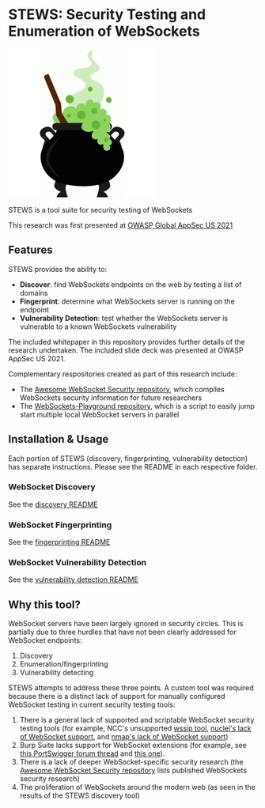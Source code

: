 # STEWS: Security Testing and Enumeration of WebSockets

![STEWS cauldron image](stews-image.jpg)

STEWS is a tool suite for security testing of WebSockets

This research was first presented at
[OWASP Global AppSec US 2021](https://owaspglobalappsecus2021.sched.com/event/n98a/were-not-in-http-anymore-investigating-websocket-server-security)

## Features
STEWS provides the ability to:
- **Discover**: find WebSockets endpoints on the web by testing a list of domains
- **Fingerprint**: determine what WebSockets server is running on the endpoint
- **Vulnerability Detection**: test whether the WebSockets server is vulnerable to a known WebSockets vulnerability

The included whitepaper in this repository provides further details of
the research undertaken.
The included slide deck was presented at OWASP AppSec US 2021.

Complementary respositories created as part of this research include:
- The [Awesome WebSocket Security repository](https://github.com/PalindromeLabs/awesome-websocket-security), which compiles WebSockets security information
for future researchers
- The [WebSockets-Playground repository](https://github.com/PalindromeLabs/WebSockets-Playground), which is a script to easily jump start
multiple local WebSocket servers in parallel

## Installation & Usage

Each portion of STEWS (discovery, fingerprinting, vulnerability detection)
has separate instructions. Please see the README in each respective folder.

### WebSocket Discovery

See the [discovery README](discovery/README.md)

### WebSocket Fingerprinting

See the [fingerprinting README](fingerprint/README.md)

### WebSocket Vulnerability Detection

See the [vulnerability detection README](vuln-detect/README.md)

## Why this tool?

WebSocket servers have been largely ignored in security circles.
This is partially due to three hurdles that have not been clearly
addressed for WebSocket endpoints:

1. Discovery
2. Enumeration/fingerprinting
3. Vulnerability detecting

STEWS attempts to address these three points. A custom tool was required
because there is a distinct lack of support for manually configured WebSocket
testing in current security testing tools:

1. There is a general lack of supported and scriptable WebSocket security testing tools
(for example, NCC's unsupported [wssip tool](https://github.com/nccgroup/wssip/issues),
[nuclei's lack of WebSocket support](https://github.com/projectdiscovery/nuclei/issues/539),
and [nmap's lack of WebSocket support](https://seclists.org/nmap-dev/2015/q1/134))
2. Burp Suite lacks support for WebSocket extensions (for example, see [this PortSwigger forum thread](https://forum.portswigger.net/thread/websockets-api-support-c8e1660b9f0ab) and [this one](https://forum.portswigger.net/thread/websocket-api-07e77f9ee3dd58552eb770)).
3. There is a lack of deeper WebSocket-specific security research (the [Awesome WebSocket Security repository](https://github.com/PalindromeLabs/awesome-websocket-security) lists published WebSockets security research)
4. The proliferation of WebSockets around the modern web (as seen in the results
of the STEWS discovery tool)
